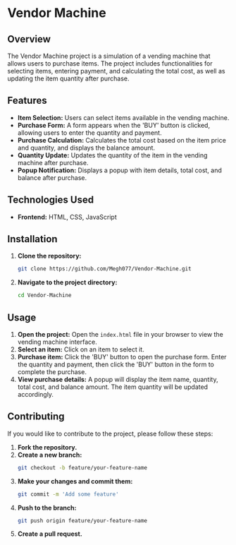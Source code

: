 
# Vendor Machine

## Overview

The Vendor Machine project is a simulation of a vending machine that allows users to purchase items. The project includes functionalities for selecting items, entering payment, and calculating the total cost, as well as updating the item quantity after purchase.

## Features

- **Item Selection:** Users can select items available in the vending machine.
- **Purchase Form:** A form appears when the 'BUY' button is clicked, allowing users to enter the quantity and payment.
- **Purchase Calculation:** Calculates the total cost based on the item price and quantity, and displays the balance amount.
- **Quantity Update:** Updates the quantity of the item in the vending machine after purchase.
- **Popup Notification:** Displays a popup with item details, total cost, and balance after purchase.

## Technologies Used

- **Frontend:** HTML, CSS, JavaScript

## Installation

1. **Clone the repository:**
   ```bash
   git clone https://github.com/Megh077/Vendor-Machine.git
   ```
2. **Navigate to the project directory:**
   ```bash
   cd Vendor-Machine
   ```


## Usage

1. **Open the project:** Open the `index.html` file in your browser to view the vending machine interface.
2. **Select an item:** Click on an item to select it.
3. **Purchase item:** Click the 'BUY' button to open the purchase form. Enter the quantity and payment, then click the 'BUY' button in the form to complete the purchase.
4. **View purchase details:** A popup will display the item name, quantity, total cost, and balance amount. The item quantity will be updated accordingly.


## Contributing

If you would like to contribute to the project, please follow these steps:

1. **Fork the repository.**
2. **Create a new branch:**
   ```bash
   git checkout -b feature/your-feature-name
   ```
3. **Make your changes and commit them:**
   ```bash
   git commit -m 'Add some feature'
   ```
4. **Push to the branch:**
   ```bash
   git push origin feature/your-feature-name
   ```
5. **Create a pull request.**

